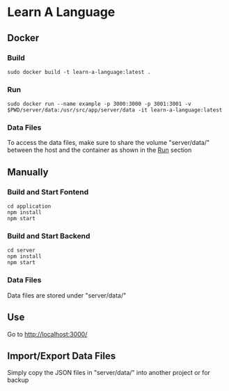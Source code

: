 # Learn A Language

## Docker
### Build
```
sudo docker build -t learn-a-language:latest .
```
### Run
```
sudo docker run --name example -p 3000:3000 -p 3001:3001 -v $PWD/server/data:/usr/src/app/server/data -it learn-a-language:latest
```

### Data Files
To access the data files, make sure to share the volume "server/data/" between the host and the container as
shown in the [Run](#run) section

## Manually
### Build and Start Fontend
```
cd application
npm install
npm start
```

### Build and Start Backend
```
cd server
npm install
npm start
```

### Data Files
Data files are stored under "server/data/"

## Use
Go to [http://localhost:3000/](http://localhost:3000/)

## Import/Export Data Files
Simply copy the JSON files in "server/data/" into another project or for backup
